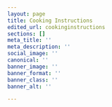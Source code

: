 ```yaml
---
layout: page
title: Cooking Instructions
edited_url: cookinginstructions
sections: []
meta_title: ''
meta_description: ''
social_image: ''
canonical: ''
banner_image: ''
banner_format: ''
banner_class: ''
banner_alt: ''

---
```

